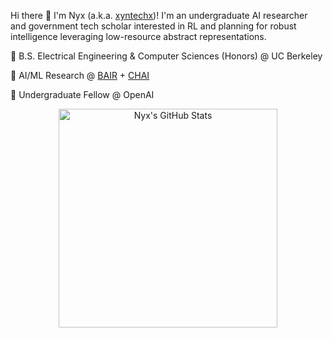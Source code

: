 Hi there 👋 I'm Nyx (a.k.a. [xyntechx](https://xyntechx.com))! I'm an undergraduate AI researcher and government tech scholar interested in RL and planning for robust intelligence leveraging low-resource abstract representations.

🐻 B.S. Electrical Engineering & Computer Sciences (Honors) @ UC Berkeley

🤖 AI/ML Research @ [BAIR](https://bair.berkeley.edu/) + [CHAI](https://humancompatible.ai/)

🧠 Undergraduate Fellow @ OpenAI

<p align="center">
  <img src="https://github-readme-stats.vercel.app/api?username=xyntechx&theme=slateorange" alt="Nyx's GitHub Stats" width="350" />
</p>
